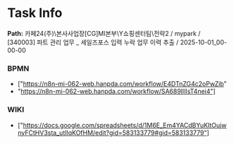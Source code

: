 # Task Info

**Path:** 카페24(주)\본사사업장\[CG]MI본부\Y쇼핑센터팀\전략2 / mypark / [340003] 파트 관리 업무 _ 세일즈포스 입력 누락 업무 이력 추출 / 2025-10-01_00-00-00

### BPMN
- ["https://n8n-mi-062-web.hanpda.com/workflow/E4DTnZG4c2oPwZib"
- "https://n8n-mi-062-web.hanpda.com/workflow/SA689IlIlsT4nei4"]

### WIKI
- ["https://docs.google.com/spreadsheets/d/1M6E_Em4YACdBYuKItOujwnyFCtHV3sta_utIlqKOfHM/edit?gid=583133779#gid=583133779"]

